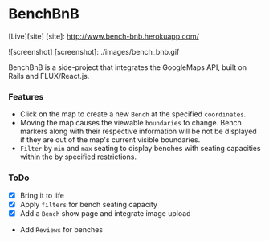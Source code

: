 # BenchBnB

[Live][site]
[site]: http://www.bench-bnb.herokuapp.com/

![screenshot]
[screenshot]: ./images/bench_bnb.gif

BenchBnB is a side-project that integrates the GoogleMaps API, built on Rails and FLUX/React.js.

### Features

- Click on the map to create a new `Bench` at the specified `coordinates`.
- Moving the map causes the viewable `boundaries` to change. Bench markers along with their respective information will be not be displayed if they are out of the map's current visible boundaries.
- `Filter` by `min` and `max` seating to display benches with seating capacities within the by specified restrictions.

### ToDo

- [x] Bring it to life
- [x] Apply `filters` for bench seating capacity
- [x] Add a `Bench` show page and integrate image upload
- Add `Reviews` for benches
